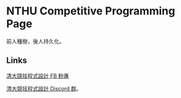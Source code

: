 # NTHU Competitive Programming Page

前人種樹，後人持久化。

## Links

[清大競技程式設計 FB 粉專](https://www.facebook.com/NTHUCP)

[清大競技程式設計 Discord 群](https://discord.gg/jYEaq6u2Zs)。
